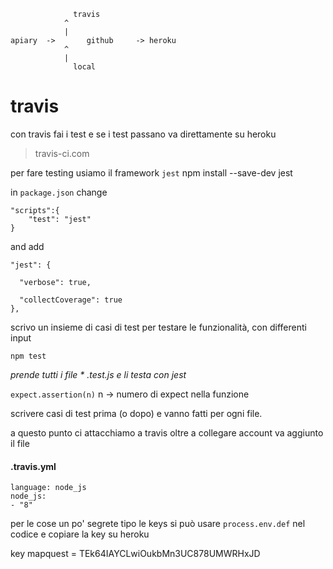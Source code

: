 
```
		      travis
			^
			|
apiary 	-> 	     github 	-> heroku
			^
			|
		      local
```
# travis
con travis fai i test e se i test passano va direttamente su heroku

> travis-ci.com

per fare testing usiamo il framework `jest`
npm install --save-dev jest

in `package.json` change
```
"scripts":{
	"test": "jest"
}
```
and add

```
"jest": {

  "verbose": true,

  "collectCoverage": true
},
```


scrivo un insieme di casi di test per testare le funzionalità, con differenti input


```
npm test
```
*prende tutti i file * .test.js e li testa con jest*


``` expect.assertion(n) ```
n -> numero di expect nella funzione


scrivere casi di test prima (o dopo) e vanno fatti per ogni file.


a questo punto ci attacchiamo a travis
oltre a collegare account va aggiunto il file
#### .travis.yml
```
language: node_js
node_js:
- "8"
```

per le cose un po' segrete tipo le keys si può usare 
```process.env.def``` nel codice e copiare la key su heroku

key mapquest = TEk64IAYCLwiOukbMn3UC878UMWRHxJD